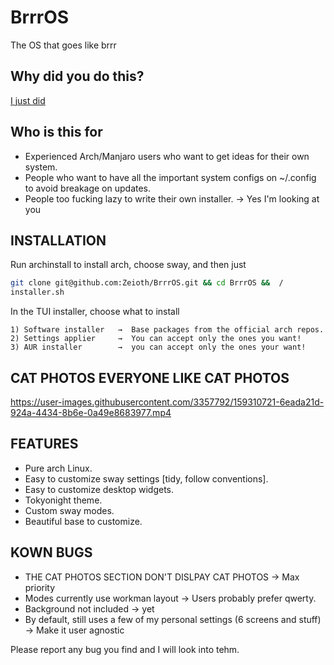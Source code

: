 # BrrrOS
The OS that goes like brrr

## Why did you do this?
[I just did](https://i.redd.it/ho2zlmfkn2b01.png)

## Who is this for

* Experienced Arch/Manjaro users who want to get ideas for their own system.
* People who want to have all the important system configs on ~/.config to avoid
  breakage on updates.
* People too fucking lazy to write their own installer. → Yes I'm looking at you

## INSTALLATION

Run archinstall to install arch, choose sway, and then just

``` bash
git clone git@github.com:Zeioth/BrrrOS.git && cd BrrrOS &&  /
installer.sh
```

  In the TUI installer, choose what to install

``` text
1) Software installer   →  Base packages from the official arch repos.
2) Settings applier     →  You can accept only the ones you want!
3) AUR installer        →  you can accept only the ones your want!
```
## CAT PHOTOS EVERYONE LIKE CAT PHOTOS

https://user-images.githubusercontent.com/3357792/159310721-6eada21d-924a-4434-8b6e-0a49e8683977.mp4

## FEATURES

* Pure arch Linux.
* Easy to customize sway settings [tidy, follow conventions].
* Easy to customize desktop widgets.
* Tokyonight theme.
* Custom sway modes.
* Beautiful base to customize.

## KOWN BUGS

* THE CAT PHOTOS SECTION DON'T DISLPAY CAT PHOTOS → Max priority
* Modes currently use workman layout → Users probably prefer qwerty.
* Background not included → yet
* By default, still uses a few of my personal settings (6 screens and stuff) → Make it user agnostic

Please report any bug you find and I will look into tehm.
